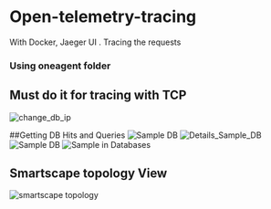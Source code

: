 # Open-telemetry-tracing
With Docker, Jaeger UI . Tracing the requests

### Using oneagent folder
## Must do it for tracing with TCP
![change_db_ip](https://user-images.githubusercontent.com/57369824/169505648-0aa93e5c-e643-4f79-a59f-0e06b334d314.png)


##Getting DB Hits and Queries
![Sample DB](https://user-images.githubusercontent.com/57369824/169505814-08d6c6fa-95c2-490e-870d-d8862f2d200f.png)
![Details_Sample_DB](https://user-images.githubusercontent.com/57369824/169505829-e6a36c54-fbb0-4fea-8b81-91c47e4cf9fc.png)
![Sample DB](https://user-images.githubusercontent.com/57369824/169505848-940034bc-c653-4aff-a364-000140e8a68c.png)
![Sample in Databases](https://user-images.githubusercontent.com/57369824/169505854-875d209f-034d-44bb-a5b2-6e76893510d2.png)

## Smartscape topology View

![smartscape topology](https://user-images.githubusercontent.com/57369824/169507604-7a2dd4b1-f777-4481-93b1-d0fa1c713965.png)
